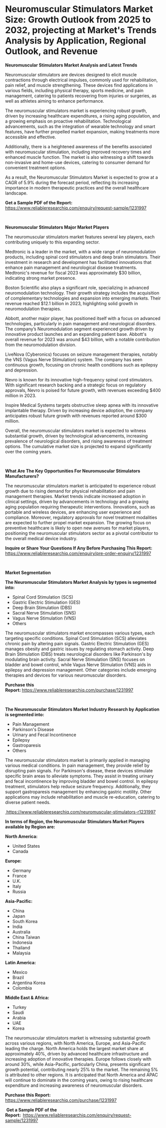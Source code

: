 <p><h1>Neuromuscular Stimulators Market Size: Growth Outlook from 2025 to 2032, projecting at Market's Trends Analysis by Application, Regional Outlook, and Revenue</h1></p><p><strong>Neuromuscular Stimulators Market Analysis and Latest Trends</strong></p>
<p><p>Neuromuscular stimulators are devices designed to elicit muscle contractions through electrical impulses, commonly used for rehabilitation, pain relief, and muscle strengthening. These devices find applications in various fields, including physical therapy, sports medicine, and pain management, catering to patients recovering from injuries or surgeries, as well as athletes aiming to enhance performance.</p><p>The neuromuscular stimulators market is experiencing robust growth, driven by increasing healthcare expenditures, a rising aging population, and a growing emphasis on proactive rehabilitation. Technological advancements, such as the integration of wearable technology and smart features, have further propelled market expansion, making treatments more accessible and effective. </p><p>Additionally, there is a heightened awareness of the benefits associated with neuromuscular stimulation, including improved recovery times and enhanced muscle function. The market is also witnessing a shift towards non-invasive and home-use devices, catering to consumer demand for convenient treatment options. </p><p>As a result, the Neuromuscular Stimulators Market is expected to grow at a CAGR of 5.9% during the forecast period, reflecting its increasing importance in modern therapeutic practices and the overall healthcare landscape.</p></p>
<p><strong>Get a Sample PDF of the Report:&nbsp;</strong> <a href="https://www.reliableresearchiq.com/enquiry/request-sample/1231997?utm_campaign=1835&utm_medium=2&utm_source=Github&utm_content=ia&utm_term=13042025&utm_id=neuromuscular-stimulators">https://www.reliableresearchiq.com/enquiry/request-sample/1231997</a></p>
<p>&nbsp;</p>
<p><strong>Neuromuscular Stimulators Major Market Players</strong></p>
<p><p>The neuromuscular stimulators market features several key players, each contributing uniquely to this expanding sector. </p><p>Medtronic is a leader in the market, with a wide range of neuromodulation products, including spinal cord stimulators and deep brain stimulators. Their investment in research and development has facilitated innovations that enhance pain management and neurological disease treatments. Medtronic's revenue for fiscal 2023 was approximately $30 billion, indicating strong market presence.</p><p>Boston Scientific also plays a significant role, specializing in advanced neuromodulation technology. Their growth strategy includes the acquisition of complementary technologies and expansion into emerging markets. Their revenue reached $12.1 billion in 2023, highlighting solid growth in neuromodulation therapies.</p><p>Abbott, another major player, has positioned itself with a focus on advanced technologies, particularly in pain management and neurological disorders. The company’s Neuromodulation segment experienced growth driven by innovative product launches and an expanding patient base. Abbott's overall revenue for 2023 was around $43 billion, with a notable contribution from the neuromodulation division.</p><p>LiveNova (Cyberonics) focuses on seizure management therapies, notably the VNS (Vagus Nerve Stimulation) system. The company has seen continuous growth, focusing on chronic health conditions such as epilepsy and depression.</p><p>Nevro is known for its innovative high-frequency spinal cord stimulators. With significant research backing and a strategic focus on regulatory approvals, Nevro is poised for future growth, with revenues exceeding $400 million in 2023.</p><p>Inspire Medical Systems targets obstructive sleep apnea with its innovative implantable therapy. Driven by increasing device adoption, the company anticipates robust future growth with revenues reported around $300 million.</p><p>Overall, the neuromuscular stimulators market is expected to witness substantial growth, driven by technological advancements, increasing prevalence of neurological disorders, and rising awareness of treatment options. The cumulative market size is projected to expand significantly over the coming years.</p></p>
<p>&nbsp;</p>
<p><strong>What Are The Key Opportunities For Neuromuscular Stimulators Manufacturers?</strong></p>
<p><p>The neuromuscular stimulators market is anticipated to experience robust growth due to rising demand for physical rehabilitation and pain management therapies. Market trends indicate increased adoption in clinical settings, driven by advancements in technology and a growing aging population requiring therapeutic interventions. Innovations, such as portable and wireless devices, are enhancing user experience and compliance. Moreover, regulatory approvals for novel treatment modalities are expected to further propel market expansion. The growing focus on preventive healthcare is likely to open new avenues for market players, positioning the neuromuscular stimulators sector as a pivotal contributor to the overall medical device industry.</p></p>
<p><strong>Inquire or Share Your Questions If Any Before Purchasing This Report:</strong> <a href="https://www.reliableresearchiq.com/enquiry/pre-order-enquiry/1231997?utm_campaign=1835&utm_medium=2&utm_source=Github&utm_content=ia&utm_term=13042025&utm_id=neuromuscular-stimulators">https://www.reliableresearchiq.com/enquiry/pre-order-enquiry/1231997</a></p>
<p>&nbsp;</p>
<p><strong>Market Segmentation</strong></p>
<p><strong>The Neuromuscular Stimulators Market Analysis by types is segmented into:</strong></p>
<p><ul><li>Spinal Cord Stimulation (SCS)</li><li>Gastric Electric Stimulation (GES)</li><li>Deep Brain Stimulation (DBS)</li><li>Sacral Nerve Stimulation (SNS)</li><li>Vagus Nerve Stimulation (VNS)</li><li>Others</li></ul></p>
<p><p>The neuromuscular stimulators market encompasses various types, each targeting specific conditions. Spinal Cord Stimulation (SCS) alleviates chronic pain by altering pain signals. Gastric Electric Stimulation (GES) manages obesity and gastric issues by regulating stomach activity. Deep Brain Stimulation (DBS) treats neurological disorders like Parkinson's by modulating brain activity. Sacral Nerve Stimulation (SNS) focuses on bladder and bowel control, while Vagus Nerve Stimulation (VNS) aids in epilepsy and depression management. Other categories include emerging therapies and devices for various neuromuscular disorders.</p></p>
<p><strong>Purchase this Report:&nbsp;</strong><a href="https://www.reliableresearchiq.com/purchase/1231997?utm_campaign=1835&utm_medium=2&utm_source=Github&utm_content=ia&utm_term=13042025&utm_id=neuromuscular-stimulators">https://www.reliableresearchiq.com/purchase/1231997</a></p>
<p>&nbsp;</p>
<p><strong>The Neuromuscular Stimulators Market Industry Research by Application is segmented into:</strong></p>
<p><ul><li>Pain Management</li><li>Parkinson's Disease</li><li>Urinary and Fecal Incontinence</li><li>Epilepsy</li><li>Gastroparesis</li><li>Others</li></ul></p>
<p><p>The neuromuscular stimulators market is primarily applied in managing various medical conditions. In pain management, they provide relief by disrupting pain signals. For Parkinson's disease, these devices stimulate specific brain areas to alleviate symptoms. They assist in treating urinary and fecal incontinence by improving bladder and bowel control. In epilepsy treatment, stimulators help reduce seizure frequency. Additionally, they support gastroparesis management by enhancing gastric motility. Other applications may include rehabilitation and muscle re-education, catering to diverse patient needs.</p></p>
<p><a href="https://www.reliableresearchiq.com/neuromuscular-stimulators-r1231997?utm_campaign=1835&utm_medium=2&utm_source=Github&utm_content=ia&utm_term=13042025&utm_id=neuromuscular-stimulators">&nbsp;https://www.reliableresearchiq.com/neuromuscular-stimulators-r1231997</a></p>
<p><strong>In terms of Region, the Neuromuscular Stimulators Market Players available by Region are:</strong></p>
<p>
    <p> <strong> North America: </strong>
        <ul>
            <li>United States</li>
            <li>Canada</li>
        </ul>
        </p> 
    <p> <strong> Europe: </strong>
        <ul>
            <li>Germany</li>
            <li>France</li>
            <li>U.K.</li>
            <li>Italy</li>
            <li>Russia</li>
        </ul>
        </p> 
    <p> <strong> Asia-Pacific: </strong>
        <ul>
            <li>China</li>
            <li>Japan</li>
            <li>South Korea</li>
            <li>India</li>
            <li>Australia</li>
            <li>China Taiwan</li>
            <li>Indonesia</li>
            <li>Thailand</li>
            <li>Malaysia</li>
        </ul>
        </p> 
    <p> <strong> Latin America: </strong>
        <ul>
            <li>Mexico</li>
            <li>Brazil</li>
            <li>Argentina Korea</li>
            <li>Colombia</li>
        </ul>
        </p> 
    <p> <strong> Middle East & Africa: </strong>
        <ul>
            <li>Turkey</li>
            <li>Saudi</li>
            <li>Arabia</li>
            <li>UAE</li>
            <li>Korea</li>
        </ul>
    </p>
    </p>
<p><p>The neuromuscular stimulators market is witnessing substantial growth across various regions, with North America, Europe, and Asia-Pacific leading the charge. North America holds the largest market share at approximately 40%, driven by advanced healthcare infrastructure and increasing adoption of innovative therapies. Europe follows closely with around 30%, while Asia-Pacific, particularly China, presents significant growth potential, contributing nearly 25% to the market. The remaining 5% is attributed to other regions. It is anticipated that North America and APAC will continue to dominate in the coming years, owing to rising healthcare expenditure and increasing awareness of neuromuscular disorders.</p></p>
<p><strong>Purchase this Report: </strong><a href="https://www.reliableresearchiq.com/purchase/1231997?utm_campaign=1835&utm_medium=2&utm_source=Github&utm_content=ia&utm_term=13042025&utm_id=neuromuscular-stimulators">https://www.reliableresearchiq.com/purchase/1231997</a></p>
<p>&nbsp;<strong>Get a Sample PDF of the Report:&nbsp;&nbsp;</strong><a href="https://www.reliableresearchiq.com/enquiry/request-sample/1231997?utm_campaign=1835&utm_medium=2&utm_source=Github&utm_content=ia&utm_term=13042025&utm_id=neuromuscular-stimulators">https://www.reliableresearchiq.com/enquiry/request-sample/1231997</a></p>
<p><strong></strong></p>
<p><p></p><p></p><p></p></p>